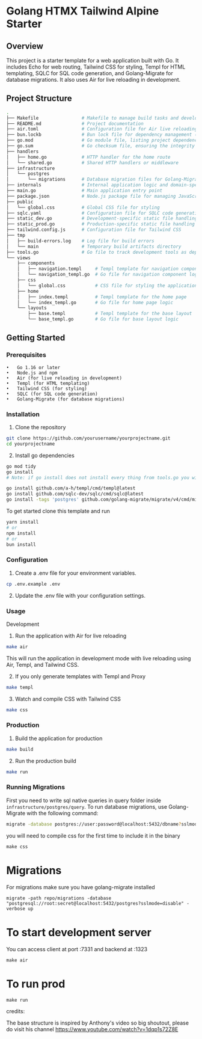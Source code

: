 # Golang HTMX Tailwind Alpine Starter

## Overview

This project is a starter template for a web application built with Go. It includes Echo for web routing, Tailwind CSS for styling, Templ for HTML templating, SQLC for SQL code generation, and Golang-Migrate for database migrations. It also uses Air for live reloading in development.

## Project Structure

```bash
.
├── Makefile                # Makefile to manage build tasks and development commands
├── README.md               # Project documentation
├── air.toml                # Configuration file for Air live reloading
├── bun.lockb               # Bun lock file for dependency management (if using Bun)
├── go.mod                  # Go module file, listing project dependencies
├── go.sum                  # Go checksum file, ensuring the integrity of dependencies
├── handlers
│   ├── home.go             # HTTP handler for the home route
│   └── shared.go           # Shared HTTP handlers or middleware
├── infrastructure
│   └── postgres
│       └── migrations      # Database migration files for Golang-Migrate
├── internals               # Internal application logic and domain-specific code
├── main.go                 # Main application entry point
├── package.json            # Node.js package file for managing JavaScript dependencies
├── public
│   └── global.css          # Global CSS file for styling
├── sqlc.yaml               # Configuration file for SQLC code generation
├── static_dev.go           # Development-specific static file handling
├── static_prod.go          # Production-specific static file handling
├── tailwind.config.js      # Configuration file for Tailwind CSS
├── tmp
│   ├── build-errors.log    # Log file for build errors
│   └── main                # Temporary build artifacts directory
├── tools.go                # Go file to track development tools as dependencies
└── views
    ├── components
    │   ├── navigation.templ     # Templ template for navigation component
    │   └── navigation_templ.go  # Go file for navigation component logic
    ├── css
    │   └── global.css           # CSS file for styling the application
    ├── home
    │   ├── index.templ          # Templ template for the home page
    │   └── index_templ.go       # Go file for home page logic
    └── layouts
        ├── base.templ           # Templ template for the base layout
        └── base_templ.go        # Go file for base layout logic
```

## Getting Started

### Prerequisites

    •	Go 1.16 or later
    •	Node.js and npm
    •	Air (for live reloading in development)
    •	Templ (for HTML templating)
    •	Tailwind CSS (for styling)
    •	SQLC (for SQL code generation)
    •	Golang-Migrate (for database migrations)

### Installation

1. Clone the repository

```bash
git clone https://github.com/yourusername/yourprojectname.git
cd yourprojectname
```

2. Install go dependencies

```bash
go mod tidy
go install
# Note: if go install does not install every thing from tools.go you will have to install templ, sqlc and golang-migrate manually
```

```bash
go install github.com/a-h/templ/cmd/templ@latest
go install github.com/sqlc-dev/sqlc/cmd/sqlc@latest
go install -tags 'postgres' github.com/golang-migrate/migrate/v4/cmd/migrate@latest
```

To get started clone this template and run

```bash
yarn install
# or
npm install
# or
bun install
```

### Configuration

1. Create a .env file for your environment variables.

```bash
cp .env.example .env
```

2. Update the .env file with your configuration settings.

### Usage

Development

1. Run the application with Air for live reloading

```bash
make air
```

This will run the application in development mode with live reloading using Air, Templ, and Tailwind CSS.

2. If you only generate templates with Templ and Proxy

```bash
make templ
```

3. Watch and compile CSS with Tailwind CSS

```bash
make css
```

### Production

1. Build the application for production

```bash
make build
```

2. Run the production build

```bash
make run
```

### Running Migrations

First you need to write sql native queries in query folder inside `infrastructure/postgres/query`. To run database migrations, use Golang-Migrate with the following command:

```bash
migrate -database postgres://user:password@localhost:5432/dbname?sslmode=disable -path ./infrastructure/postgres/migrations up
```

you will need to compile css for the first time to include it in the binary

```
make css
```

# Migrations

For migrations make sure you have golang-migrate installed

```
migrate -path repo/migrations -database "postgresql://root:secret@localhost:5432/postgres?sslmode=disable" -verbose up
```

# To start development server

You can access client at port :7331 and backend at :1323

```
make air
```

# To run prod

```
make run
```

credits:

The base structure is inspired by Anthony's video so big shoutout, please do visit his channel https://www.youtube.com/watch?v=1dqp1s72Z8E
